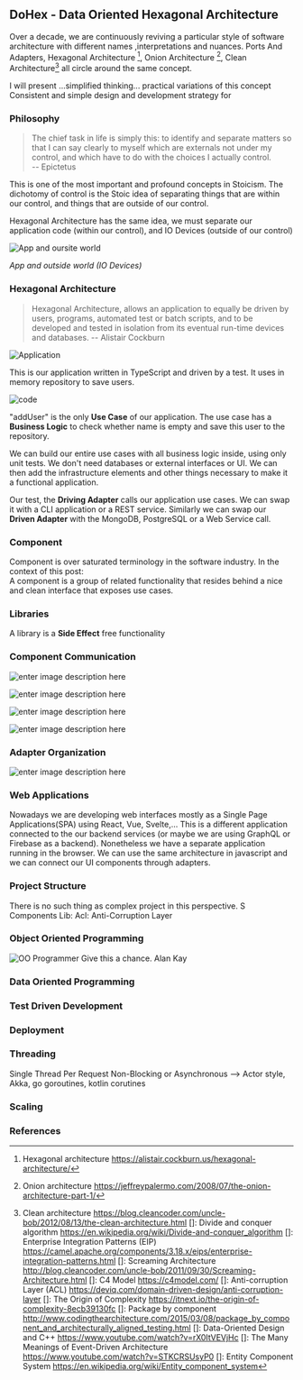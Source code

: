 ## DoHex - Data Oriented Hexagonal Architecture 

Over a decade, we are continuously reviving a particular style of software architecture with different names ,interpretations and nuances. Ports And Adapters, Hexagonal Architecture [^1], Onion Architecture [^2], Clean Architecture[^3] all circle around the same concept.  
 
I will present ...simplified thinking... practical variations of this concept
Consistent and simple design and development strategy for 
 
### Philosophy  

> The chief task in life is simply this: to identify and separate matters so that I can say clearly to myself which are externals not under my control, and which have to do with the choices I actually control.  
> -- Epictetus

This is one of the most important and profound concepts in Stoicism. The dichotomy of control is the Stoic idea of separating things that are within our control, and things that are outside of our control.   

Hexagonal Architecture has the same idea, we must separate our application code (within our control), and IO Devices (outside of our control)  

![App and oursite world](https://raw.githubusercontent.com/alicemunsal/dohex/master/diagrams/1-App.png)

*App and outside world (IO Devices)*  

### Hexagonal Architecture  
> Hexagonal Architecture, allows an application to equally be driven by users, programs, automated test or batch scripts, and to be developed and tested in isolation from its eventual run-time devices and databases.
> -- Alistair Cockburn  

![Application](https://raw.githubusercontent.com/alicemunsal/dohex/master/diagrams/1-Hex.png)

This is our application written in TypeScript and driven by a test. It uses in memory repository to save users.  

![code](https://raw.githubusercontent.com/alicemunsal/dohex/master/diagrams/1-Code.png)

"addUser" is the only **Use Case** of our application. The use case has a **Business Logic** to check whether name is empty and save this user to the repository.   

We can build our entire use cases with all business logic inside, using only unit tests. We don't need databases or external interfaces or UI. We can then add the infrastructure elements and other things necessary to make it a functional application.  

Our test, the **Driving Adapter** calls our application use cases. We can swap it with a CLI application or  a REST service. Similarly we can swap our **Driven Adapter** with the MongoDB, PostgreSQL or a Web Service call. 

### Component 

Component is over saturated terminology in the software industry. In the context of this post:  
A component is a group of related functionality that resides behind a nice and clean interface that exposes use cases. 

### Libraries  
A library is a **Side Effect** free functionality 

### Component Communication

![enter image description here](https://raw.githubusercontent.com/alicemunsal/dohex/master/diagrams/1-Event%20Bus.png)

![enter image description here](https://raw.githubusercontent.com/alicemunsal/dohex/master/diagrams/1-Shared%20Data.png)

![enter image description here](https://raw.githubusercontent.com/alicemunsal/dohex/master/diagrams/1-Service.png)

![enter image description here](https://raw.githubusercontent.com/alicemunsal/dohex/master/diagrams/1-Direct.png)

### Adapter Organization

![enter image description here](https://raw.githubusercontent.com/alicemunsal/dohex/master/diagrams/1-Adapter%20Organization.png)

### Web Applications

Nowadays we are developing web interfaces mostly as a Single Page Applications(SPA) using React, Vue, Svelte,... This is a different application connected to the our backend services (or maybe we are using GraphQL or Firebase as a backend). Nonetheless we have a separate application running in the browser. We can use the same architecture in javascript and we can connect our UI components through adapters.

### Project Structure
There is no such thing as complex project in this perspective. S
Components
Lib: 
Acl: Anti-Corruption Layer 

### Object Oriented Programming
![OO Programmer](https://raw.githubusercontent.com/alicemunsal/dohex/master/diagrams/ooprogrammer.png)
Give this a chance.
Alan Kay 

### Data Oriented Programming

### Test Driven Development

### Deployment


### Threading
Single Thread Per Request
Non-Blocking or Asynchronous  --> Actor style, Akka, go goroutines, kotlin corutines

### Scaling

### References
[^1]: Hexagonal architecture https://alistair.cockburn.us/hexagonal-architecture/
[^2]: Onion architecture https://jeffreypalermo.com/2008/07/the-onion-architecture-part-1/
[^3]: Clean architecture https://blog.cleancoder.com/uncle-bob/2012/08/13/the-clean-architecture.html
[]: Divide and conquer algorithm https://en.wikipedia.org/wiki/Divide-and-conquer_algorithm
[]: Enterprise Integration Patterns (EIP) https://camel.apache.org/components/3.18.x/eips/enterprise-integration-patterns.html
[]: Screaming Architecture http://blog.cleancoder.com/uncle-bob/2011/09/30/Screaming-Architecture.html
[]: C4 Model https://c4model.com/
[]: Anti-corruption Layer (ACL) https://deviq.com/domain-driven-design/anti-corruption-layer
[]: The Origin of Complexity https://itnext.io/the-origin-of-complexity-8ecb39130fc
[]: Package by component http://www.codingthearchitecture.com/2015/03/08/package_by_component_and_architecturally_aligned_testing.html
[]: Data-Oriented Design and C++ https://www.youtube.com/watch?v=rX0ItVEVjHc
[]: The Many Meanings of Event-Driven Architecture https://www.youtube.com/watch?v=STKCRSUsyP0
[]: Entity Component System https://en.wikipedia.org/wiki/Entity_component_system


<!--stackedit_data:
eyJoaXN0b3J5IjpbLTE0NjcwOTc4NTUsMjAwMTI5OTI4LDc0MT
I5MTg5NCw3MzU3NTIyMDUsLTE1NTUwMDg4MCwtMTU2NzIyOTc0
OCwtMTM3NzI2ODE0MywtNjIxMzg0NTUwLDUyMzYyNzE2NCwtMj
Y2MTk4OTA2LC02ODUwNDY0OTAsLTEwNTc5MDg2ODksLTE5NTA3
MDYzODEsMjEzMTQ5ODYyOSwtNTg2NzI1NzksNzA2ODQzNjg3LD
E4MDMyNjQ3NTksMTU3MDc5MTgxMSwtMTc0MDAyMDQ4NywtMTE0
MjM2NzczMl19
-->